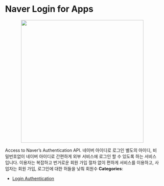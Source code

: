 # Naver Login for Apps

<p align="center">
    <img width="400" src="https://raw.githubusercontent.com/awesome-apis/awesome-apis/apis/naver-login-for-apps/logo_256x256.png" />
</p>


Access to Naver’s Authentication API.  네이버 아이디로 로그인 별도의 아이디, 비밀번호없이 네이버 아이디로 간편하게 외부 서비스에 로그인 할 수 있도록 하는 서비스입니다.  이용자는 복잡하고 번거로운 회원 가입 절차 없이 편하게 서비스를 이용하고, 사업자는 회원 가입, 로그인에 대한 허들을 낮춰 회원수
**Categories**:

- [Login Authentication](https://github/awesome-apis/awesome-apis#login-authentication)



